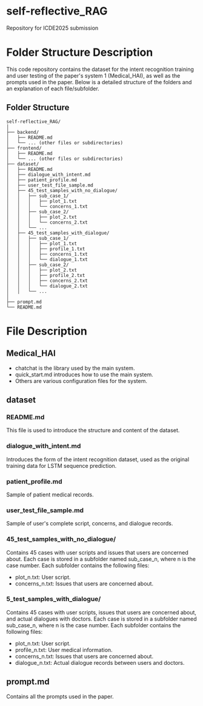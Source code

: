 # self-reflective_RAG
Repository for ICDE2025 submission

# Folder Structure Description
This code repository contains the dataset for the intent recognition training and user testing of the paper's system 1 (Medical_HAI), as well as the prompts used in the paper. Below is a detailed structure of the folders and an explanation of each file/subfolder.

## Folder Structure
```
self-reflective_RAG/
│
├── backend/
│   ├── README.md
│   └── ... (other files or subdirectories)
├── frontend/
│   ├── README.md
│   └── ... (other files or subdirectories)
├── dataset/
│   ├── README.md
│   ├── dialogue_with_intent.md
│   ├── patient_profile.md
│   ├── user_test_file_sample.md
│   ├── 45_test_samples_with_no_dialogue/
│   │   ├── sub_case_1/
│   │   │   ├── plot_1.txt
│   │   │   └── concerns_1.txt
│   │   ├── sub_case_2/
│   │   │   ├── plot_2.txt
│   │   │   └── concerns_2.txt
│   │   └── ...
│   ├── 45_test_samples_with_dialogue/
│   │   ├── sub_case_1/
│   │   │   ├── plot_1.txt
│   │   │   ├── profile_1.txt
│   │   │   ├── concerns_1.txt
│   │   │   └── dialogue_1.txt
│   │   ├── sub_case_2/
│   │   │   ├── plot_2.txt
│   │   │   ├── profile_2.txt
│   │   │   ├── concerns_2.txt
│   │   │   └── dialogue_2.txt
│   │   └── ...
│
├── prompt.md
└── README.md

```

# File Description
## Medical_HAI
- chatchat is the library used by the main system.
- quick_start.md introduces how to use the main system.
- Others are various configuration files for the system.

## dataset
### README.md
This file is used to introduce the structure and content of the dataset.
### dialogue_with_intent.md
Introduces the form of the intent recognition dataset, used as the original training data for LSTM sequence prediction.
### patient_profile.md
Sample of patient medical records.
### user_test_file_sample.md
Sample of user's complete script, concerns, and dialogue records.
### 45_test_samples_with_no_dialogue/
Contains 45 cases with user scripts and issues that users are concerned about.
Each case is stored in a subfolder named sub_case_n, where n is the case number.
Each subfolder contains the following files:
- plot_n.txt: User script.
- concerns_n.txt: Issues that users are concerned about.
### 5_test_samples_with_dialogue/
Contains 45 cases with user scripts, issues that users are concerned about, and actual dialogues with doctors.
Each case is stored in a subfolder named sub_case_n, where n is the case number.
Each subfolder contains the following files:
- plot_n.txt: User script.
- profile_n.txt: User medical information.
- concerns_n.txt: Issues that users are concerned about.
- dialogue_n.txt: Actual dialogue records between users and doctors.

## prompt.md
Contains all the prompts used in the paper.